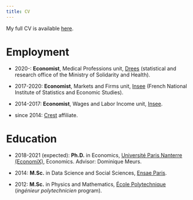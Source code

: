 ```yaml
---
title: CV
---
```

My full CV is available [here](CV_en_Pora.pdf).

# Employment

* 2020-: **Economist**, Medical Professions unit, [Drees](https://drees.solidarites-sante.gouv.fr/etudes-et-statistiques/) (statistical and research office of the Ministry of Solidarity and Health).

* 2017-2020: **Economist**, Markets and Firms unit, [Insee](https://insee.fr/fr/accueil) (French National Institute of Statistics and Economic Studies).

* 2014-2017: **Economist**, Wages and Labor Income unit, [Insee](https://insee.fr/fr/accueil).

* since 2014: [Crest](http://crest.science/) affiliate.


# Education

* 2018-2021 (expected): **Ph.D.** in Economics, [Université Paris Nanterre (EconomiX)](https://economix.fr/en), Economics. Advisor: Dominique Meurs.

* 2014: **M.Sc.** in Data Science and Social Sciences, [Ensae Paris](https://www.ensae.fr/).

* 2012: **M.Sc.** in Physics and Mathematics, [École Polytechnique](https://www.polytechnique.edu/)  (*ingénieur polytechnicien* program).
